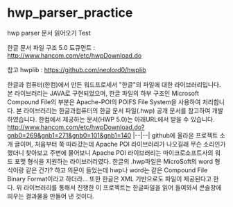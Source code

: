 # hwp_parser_practice
hwp parser 문서 읽어오기 Test

한글 문서 파일 구조 5.0 됴큐먼트 : http://www.hancom.com/etc/hwpDownload.do 

참고 hwplib : https://github.com/neolord0/hwplib

한글과 컴퓨터(한컴)에서 만든 워드프로세서 "한글"의 파일에 대한 라이브러리입니다.
본 라이브러리는 JAVA로 구현되었으며, 한글 파일의 하부 구조인 Microsoft Compound File의 부분은 Apache-POI의 POIFS File System을 사용하여 처리합니다. 본 라이브러리는 한글과컴퓨터의 한글 문서 파일(.hwp) 공개 문서를 참고하여 개발하였습니다. 한컴에서 제공하는 문서(HWP 5.0)는 아래URL에서 받을 수 있습니다.
http://www.hancom.com/etc/hwpDownload.do?gnb0=269&gnb1=271&gnb0=101&gnb1=140
|--|--|
github에 올라온 프로젝트 소개 글이며, 처음부터 쭉 따라갔는데 Apache POI 라이브러리가 나오길래 무슨 소리인가 했더니
찾아보고 주변에 물어보니 Apache POI 라이브러리는 마이크로소프트사의 워드 포맷 형식을 지원하는 라이브러리였다.
한글의 .hwp파일은 MicroSoft의 word 형식이랑 같은 건가? 하고 의문이 들었는데
hwp나 word는 같은 Compound File Binary Format이라고 하더라... 또한 한글은 XML 기반으로도 파일이 제공된다고 한다.
위 라이브러리를 통해서 진행한 이 프로젝트는 한글파일을 읽어 들여와서 콘솔창에 띄우는 결과물을 만들어 낸 것이다.
